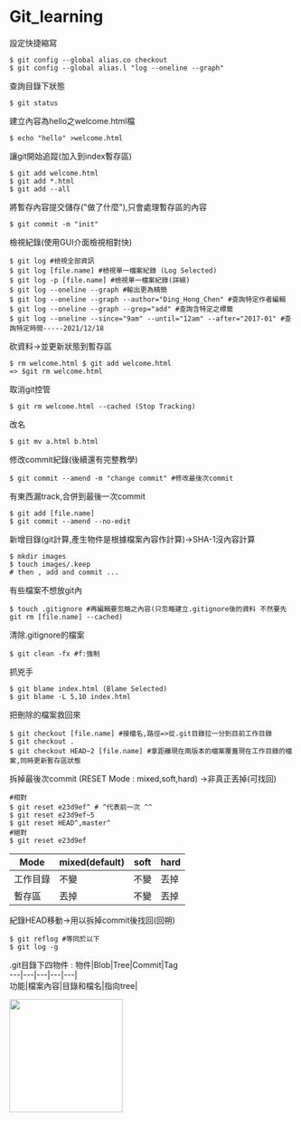 # Git_learning  
設定快捷縮寫  
```
$ git config --global alias.co checkout  
$ git config --global alias.l "log --oneline --graph"  
```  
查詢目錄下狀態
```
$ git status
```
建立內容為hello之welcome.html檔  
```
$ echo "hello" >welcome.html  
```
讓git開始追蹤(加入到index暫存區)  
```
$ git add welcome.html  
$ git add *.html  
$ git add --all  
```  
將暫存內容提交儲存("做了什麼"),只會處理暫存區的內容  
```
$ git commit -m "init"  
```
檢視紀錄(使用GUI介面檢視相對快)   
```
$ git log #檢視全部資訊
$ git log [file.name] #檢視單一檔案紀錄 (Log Selected)
$ git log -p [file.name] #檢視單一檔案紀錄(詳細)
$ git log --oneline --graph #輸出更為精簡
$ git log --oneline --graph --author="Ding_Hong_Chen" #查詢特定作者編輯  
$ git log --oneline --graph --grep="add" #查詢含特定之標籤
$ git log --oneline --since="9am" --until="12am" --after="2017-01" #查詢特定時間-----2021/12/18
```
砍資料->並更新狀態到暫存區    
```
$ rm welcome.html $ git add welcome.html  
=> $git rm welcome.html
```
取消git控管  
```
$ git rm welcome.html --cached (Stop Tracking)
```
改名  
```
$ git mv a.html b.html 
```
修改commit紀錄(後續還有完整教學)  
```
$ git commit --amend -m "change commit" #修改最後次commit
```
有東西漏track,合併到最後一次commit   
```
$ git add [file.name]
$ git commit --amend --no-edit 
```
新增目錄(git計算,產生物件是根據檔案內容作計算)->SHA-1沒內容計算
```
$ mkdir images 
$ touch images/.keep
# then , add and commit ...
```
有些檔案不想放git內
```
$ touch .gitignore #再編輯要忽略之內容(只忽略建立.gitignore後的資料 不然要先git rm [file.name] --cached)
```
清除.gitignore的檔案
```
$ git clean -fx #f:強制
```
抓兇手
```
$ git blame index.html (Blame Selected)
$ git blame -L 5,10 index.html
```
把刪除的檔案救回來
```
$ git checkout [file.name] #接檔名,路徑=>從.git目錄拉一分到目前工作目錄
$ git checkout . 
$ git checkout HEAD~2 [file.name] #拿距離現在兩版本的檔案覆蓋現在工作目錄的檔案,同時更新暫存區狀態
```
拆掉最後次commit (RESET Mode : mixed,soft,hard) ->非真正丟掉(可找回)
```
#相對
$ git reset e23d9ef^ # ^代表前一次 ^^
$ git reset e23d9ef~5
$ git reset HEAD^,master^
#絕對
$ git reset e23d9ef
```
Mode   | mixed(default)|soft|hard     
-------|-------|------|------     
工作目錄| 不變 |  不變 | 丟掉        
暫存區  | 丟掉 |  不變 | 丟掉  

紀錄HEAD移動->用以拆掉commit後找回(回朔)  
```
$ git reflog #等同於以下
$ git log -g
```
.git目錄下四物件 :
物件|Blob|Tree|Commit|Tag     
---|---|---|---|---|    
功能|檔案內容|目錄和檔名|指向tree|
  
<img src="https://files.speakerdeck.com/presentations/0cb03cb05e0201303574123138156380/slide_39.jpg" width="200" height="200">
